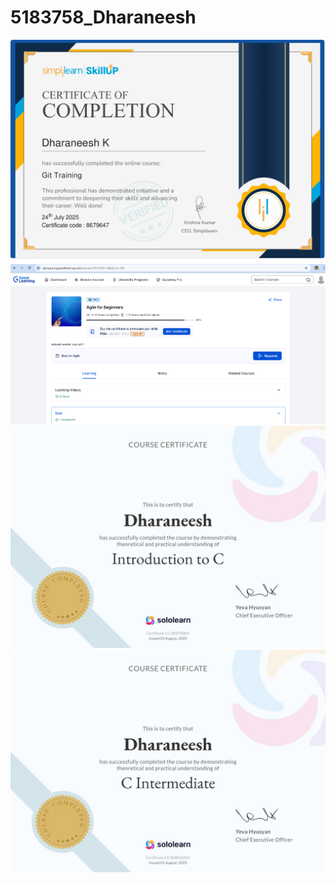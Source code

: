 # 5183758_Dharaneesh
![image alt](https://github.com/dharaneesh443/5183758_Dharaneesh/blob/main/git%20hub/git%20certificate.jpg?raw=true)
![image alt](https://github.com/dharaneesh443/5183758_Dharaneesh/blob/main/SDLC/agile.png?raw=true)
![image alt](https://github.com/dharaneesh443/5183758_Dharaneesh/blob/main/essential%20of%20c/7a040fcf-5674-4b79-9f2d-2bfe8bc2a200.jpg?raw=true)
![image alt](https://github.com/dharaneesh443/5183758_Dharaneesh/blob/main/essential%20of%20c/cb5bfffb-a5c9-42bb-be64-2e641b21070b.jpg?raw=true)
